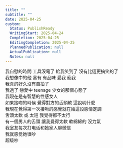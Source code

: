 ```yaml
---
title: ""
subtitle: ""
date: 2025-04-25
custom:
  Status: PublishReady
  WritingStart: 2025-04-24
  Completion: 2025-04-25
  EditingCompletion: 2025-04-25
  PlannedPublication: null
  ActualPublication: null
  Notes: null
---          
```

我自慰的時間 工具沒電了 給我笑到了 沒有比這更搞笑的了          
我想像中的他 富有 有品味 愛我 寵我          
我真的好久沒有自拍了        
我過了 戀愛中 teenage 少女的那個心態了          
我現在是有智慧的性感女人          
如果接吻的時候 覺得對方的舌頭軟 這說明什麼        
我現在覺得第一次接吻的感覺就在給這段感情定調        
舌頭太軟 或 太短 我覺得都不太行          
有一個男人的舌頭 讓我覺得太軟 軟綿綿的 沒力氣          
我室友每次打电话和她家人聊微信        
我就感觉她很吵        
超级吵          
      